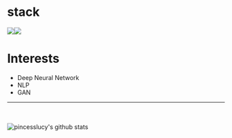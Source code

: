 # stack
<img src="https://img.shields.io/badge/Python-3776AB?style=for-the-badge&logo=python&logoColor=black"><img src="https://img.shields.io/badge/TensorFlow-FF6F00?style=for-the-badge&logo=tensorflow&logoColor=black">
# Interests
* Deep Neural Network
* NLP
* GAN
------------
<br></br>
![pincesslucy's github stats](https://github-readme-stats.vercel.app/api?username=pincesslucy&show_icons=true)
